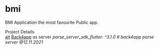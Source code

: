 # bmi
BMI Application the most favourite Public app.

Project Details<br>
[alt](https://github.com/addiraw/bmi/blob/master/Assets.jpeg)
[Back4app](www.back4app.com) as server
  *parse_server_sdk_flutter: ^3.1.0 # back4app parse server @12.11.2021*
